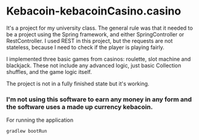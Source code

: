 # Kebacoin-kebacoinCasino.casino
It's a project for my university class. 
The general rule was that it needed to be a project using the Spring framework, and either SpringController or RestController.
I used REST in this project, but the requests are not stateless, because I need to check if the player is playing fairly.

I implemented three basic games from casinos: roulette, slot machine and blackjack. These not include any advanced logic, just basic Collection shuffles, and the game logic itself.

The project is not in a fully finished state but it's working.

### I'm not using this software to earn any money in any form and the software uses a made up currency kebacoin.

For running the application

```batch
gradlew bootRun
```
